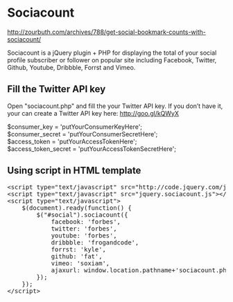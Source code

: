 Sociacount
==========
http://zourbuth.com/archives/788/get-social-bookmark-counts-with-sociacount/

Sociacount is a jQuery plugin + PHP for displaying the total of your social profile subscriber or follower on popular site 
including Facebook, Twitter, Github, Youtube, Dribbble, Forrst and Vimeo.

Fill the Twitter API key
----------
Open "sociacount.php" and fill the your Twitter API key. 
If you don’t have it, your can create a Twitter API key here:
http://goo.gl/kQWyX

$consumer_key        = 'putYourConsumerKeyHere';  
$consumer_secret     = 'putYourConsumerSecretHere';  
$access_token        = 'putYourAccessTokenHere';  
$access_token_secret = 'putYourAccessTokenSecretHere';  


Using script in HTML template
----------
<pre class="php">&lt;script type="text/javascript" src="http://code.jquery.com/jquery-latest.min.js"&gt;&lt;/script&gt;
&lt;script type="text/javascript" src="jquery.sociacount.js"&gt;&lt;/script&gt;
&lt;script type="text/javascript"&gt; 
    $(document).ready(function() {
        $("#social").sociacount({
            facebook: 'forbes',
            twitter: 'forbes',
            youtube: 'forbes',
            dribbble: 'frogandcode',
            forrst: 'kyle',
            github: 'fat',
            vimeo: 'soxiam',
            ajaxurl: window.location.pathname+'sociacount.php'
        });
    }); 
&lt;/script&gt;</pre>